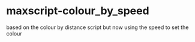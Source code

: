 # maxscript-colour_by_speed
based on the colour by distance script but now using the speed to set the colour
